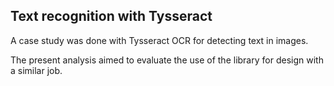## Text recognition with Tysseract

A case study was done with Tysseract OCR for detecting text in images.

The present analysis aimed to evaluate the use of the library for design with a similar job.